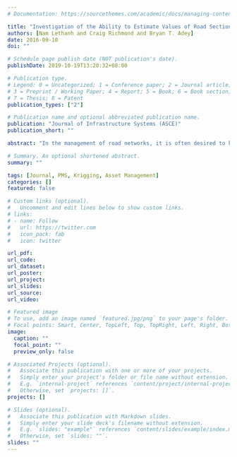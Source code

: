 ```yaml
---
# Documentation: https://sourcethemes.com/academic/docs/managing-content/

title: "Investigation of the Ability to Estimate Values of Road Section Condition Indicators Based on Their Spatial Correlation"
authors: [Nam Lethanh and Craig Richmond and Bryan T. Adey]
date: 2016-09-10
doi: ""

# Schedule page publish date (NOT publication's date).
publishDate: 2019-10-19T13:20:32+08:00

# Publication type.
# Legend: 0 = Uncategorized; 1 = Conference paper; 2 = Journal article;
# 3 = Preprint / Working Paper; 4 = Report; 5 = Book; 6 = Book section;
# 7 = Thesis; 8 = Patent
publication_types: ["2"]

# Publication name and optional abbreviated publication name.
publication: "Journal of Infrastructure Systems (ASCE)"
publication_short: ""

abstract: "In the management of road networks, it is often desired to know the condition of individual road sections, which is approximated using the values of condition indicators. The values of these indicators can be used, for example, to determine whether an intervention should be executed on the road sections in the upcoming year, or to predict the future condition of the road sections. Unfortunately, a common problem when working with these data is that there are numerous road sections where no information is available. This can happen either due to errors made during the inspection campaigns themselves or due to using multiple independent sets of geographical information system (GIS) indexed data, when the sets are recorded as noncoincidental GIS shapes. It is of interest to the road manager to estimate the values of the missing condition indicators as best as possible. In this paper, an investigation of the ability to estimate values of road section indicators based on their spatial correlation is presented. The investigation is done by estimating the values of condition indicators for surface defects, and longitudinal and transversal unevenness exploiting the spatial correlation between them, on the Swiss national highway network. It is shown that the values of road section indicators can be estimated based on their spatial correlation with reasonably high levels of accuracy. The variation of the predictive ability per condition indicator is shown."

# Summary. An optional shortened abstract.
summary: ""

tags: [Journal, PMS, Krigging, Asset Management]
categories: []
featured: false

# Custom links (optional).
#   Uncomment and edit lines below to show custom links.
# links:
# - name: Follow
#   url: https://twitter.com
#   icon_pack: fab
#   icon: twitter

url_pdf:
url_code:
url_dataset:
url_poster:
url_project:
url_slides:
url_source:
url_video:

# Featured image
# To use, add an image named `featured.jpg/png` to your page's folder.
# Focal points: Smart, Center, TopLeft, Top, TopRight, Left, Right, BottomLeft, Bottom, BottomRight.
image:
  caption: ""
  focal_point: ""
  preview_only: false

# Associated Projects (optional).
#   Associate this publication with one or more of your projects.
#   Simply enter your project's folder or file name without extension.
#   E.g. `internal-project` references `content/project/internal-project/index.md`.
#   Otherwise, set `projects: []`.
projects: []

# Slides (optional).
#   Associate this publication with Markdown slides.
#   Simply enter your slide deck's filename without extension.
#   E.g. `slides: "example"` references `content/slides/example/index.md`.
#   Otherwise, set `slides: ""`.
slides: ""
---
```

